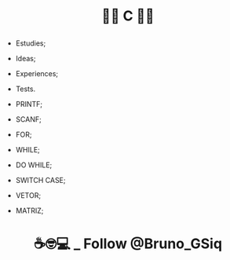 # <p align="center">:man_student: C :woman_student:

## <p align="center">



- Estudies;

* Ideas;

* Experiences;

* Tests. 

  

+ PRINTF;<br>

* SCANF;<br>

 * FOR;<br>

 * WHILE;<br>

 * DO WHILE;<br>

 * SWITCH CASE;<br>

 * VETOR;<br>

 * MATRIZ;<br>

# <p align="center">☕🤓💻 _ Follow @Bruno_GSiq
